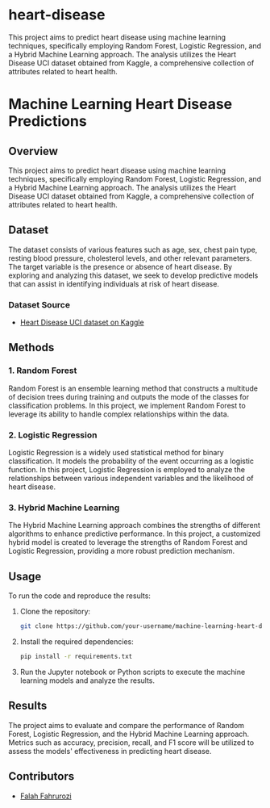 # heart-disease
This project aims to predict heart disease using machine learning techniques, specifically employing Random Forest, Logistic Regression, and a Hybrid Machine Learning approach. The analysis utilizes the Heart Disease UCI dataset obtained from Kaggle, a comprehensive collection of attributes related to heart health.
# Machine Learning Heart Disease Predictions

## Overview

This project aims to predict heart disease using machine learning techniques, specifically employing Random Forest, Logistic Regression, and a Hybrid Machine Learning approach. The analysis utilizes the Heart Disease UCI dataset obtained from Kaggle, a comprehensive collection of attributes related to heart health.

## Dataset

The dataset consists of various features such as age, sex, chest pain type, resting blood pressure, cholesterol levels, and other relevant parameters. The target variable is the presence or absence of heart disease. By exploring and analyzing this dataset, we seek to develop predictive models that can assist in identifying individuals at risk of heart disease.

### Dataset Source
- [Heart Disease UCI dataset on Kaggle](https://www.kaggle.com/ronitf/heart-disease-uci)

## Methods

### 1. Random Forest

Random Forest is an ensemble learning method that constructs a multitude of decision trees during training and outputs the mode of the classes for classification problems. In this project, we implement Random Forest to leverage its ability to handle complex relationships within the data.

### 2. Logistic Regression

Logistic Regression is a widely used statistical method for binary classification. It models the probability of the event occurring as a logistic function. In this project, Logistic Regression is employed to analyze the relationships between various independent variables and the likelihood of heart disease.

### 3. Hybrid Machine Learning

The Hybrid Machine Learning approach combines the strengths of different algorithms to enhance predictive performance. In this project, a customized hybrid model is created to leverage the strengths of Random Forest and Logistic Regression, providing a more robust prediction mechanism.

## Usage

To run the code and reproduce the results:

1. Clone the repository:

    ```bash
    git clone https://github.com/your-username/machine-learning-heart-disease-predictions.git
    ```

2. Install the required dependencies:

    ```bash
    pip install -r requirements.txt
    ```

3. Run the Jupyter notebook or Python scripts to execute the machine learning models and analyze the results.

## Results

The project aims to evaluate and compare the performance of Random Forest, Logistic Regression, and the Hybrid Machine Learning approach. Metrics such as accuracy, precision, recall, and F1 score will be utilized to assess the models' effectiveness in predicting heart disease.

## Contributors

- [Falah Fahrurozi](https://github.com/achilles157)
